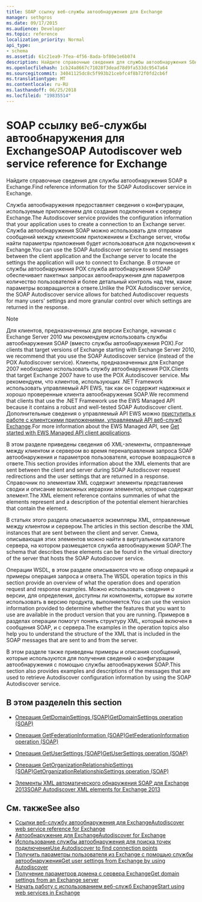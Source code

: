 ```yaml
---
title: SOAP ссылку веб-службы автообнаружения для Exchange
manager: sethgros
ms.date: 09/17/2015
ms.audience: Developer
ms.topic: reference
localization_priority: Normal
api_type:
- schema
ms.assetid: 61c21ea9-7fea-4f56-8ada-bf80e1e6b074
description: Найдите справочные сведения для службы автообнаружения SOAP в Exchange.
ms.openlocfilehash: 1cb24a8667c71028f3dead78d9fa533dc9547a64
ms.sourcegitcommit: 34041125dc8c5f993b21cebfc4f8b72f0fd2cb6f
ms.translationtype: MT
ms.contentlocale: ru-RU
ms.lasthandoff: 06/25/2018
ms.locfileid: "19835514"
---
```

# <a name="soap-autodiscover-web-service-reference-for-exchange"></a><span data-ttu-id="99f87-103">SOAP ссылку веб-службы автообнаружения для Exchange</span><span class="sxs-lookup"><span data-stu-id="99f87-103">SOAP Autodiscover web service reference for Exchange</span></span>

<span data-ttu-id="99f87-104">Найдите справочные сведения для службы автообнаружения SOAP в Exchange.</span><span class="sxs-lookup"><span data-stu-id="99f87-104">Find reference information for the SOAP Autodiscover service in Exchange.</span></span>
  
<span data-ttu-id="99f87-105">Служба автообнаружения предоставляет сведения о конфигурации, используемые приложением для создания подключения к серверу Exchange.</span><span class="sxs-lookup"><span data-stu-id="99f87-105">The Autodiscover service provides the configuration information that your application uses to create a connection to an Exchange server.</span></span> <span data-ttu-id="99f87-106">Служба автообнаружения SOAP можно использовать для отправки сообщений между клиентским приложением и Exchange server, чтобы найти параметры приложения будет использоваться для подключения к Exchange.</span><span class="sxs-lookup"><span data-stu-id="99f87-106">You can use the SOAP Autodiscover service to send messages between the client application and the Exchange server to locate the settings the application will use to connect to Exchange.</span></span> <span data-ttu-id="99f87-107">В отличие от службы автообнаружения POX служба автообнаружения SOAP обеспечивает пакетных запросах автообнаружения для параметров количество пользователей и более детальный контроль над тем, какие параметры возвращаются в ответе.</span><span class="sxs-lookup"><span data-stu-id="99f87-107">Unlike the POX Autodiscover service, the SOAP Autodiscover service allows for batched Autodiscover requests for many users' settings and more granular control over which settings are returned in the response.</span></span> 
  
> [!NOTE]
> <span data-ttu-id="99f87-108">Для клиентов, предназначенных для версии Exchange, начиная с Exchange Server 2010 мы рекомендуем использовать службы автообнаружения SOAP (вместо службы автообнаружения POX).</span><span class="sxs-lookup"><span data-stu-id="99f87-108">For clients that target versions of Exchange starting with Exchange Server 2010, we recommend that you use the SOAP Autodiscover service (instead of the POX Autodiscover service).</span></span> <span data-ttu-id="99f87-109">Клиенты, предназначенных для Exchange 2007 необходимо использовать службу автообнаружения POX.</span><span class="sxs-lookup"><span data-stu-id="99f87-109">Clients that target Exchange 2007 have to use the POX Autodiscover service.</span></span> <span data-ttu-id="99f87-110">Мы рекомендуем, что клиентов, использующих .NET Framework использовать управляемый API EWS, так как он содержит надежных и хорошо проверенные клиента автообнаружения SOAP.</span><span class="sxs-lookup"><span data-stu-id="99f87-110">We recommend that clients that use the .NET Framework use the EWS Managed API because it contains a robust and well-tested SOAP Autodiscover client.</span></span> <span data-ttu-id="99f87-111">Дополнительные сведения о управляемый API EWS можно [приступить к работе с клиентскими приложениями, управляемый API веб-служб Exchange](http://msdn.microsoft.com/library/c2267733-6f4f-49e5-9614-1e4a24c3af1a%28Office.15%29.aspx).</span><span class="sxs-lookup"><span data-stu-id="99f87-111">For more information about the EWS Managed API, see [Get started with EWS Managed API client applications](http://msdn.microsoft.com/library/c2267733-6f4f-49e5-9614-1e4a24c3af1a%28Office.15%29.aspx).</span></span> 
  
<span data-ttu-id="99f87-112">В этом разделе приведены сведения об XML-элементы, отправленные между клиентом и сервером во время перенаправления запроса SOAP автообнаружения и параметров пользователя, которые возвращаются в ответе.</span><span class="sxs-lookup"><span data-stu-id="99f87-112">This section provides information about the XML elements that are sent between the client and server during SOAP Autodiscover request redirections and the user settings that are returned in a response.</span></span> <span data-ttu-id="99f87-113">Справочник по элементам XML содержит элементы представления сводки и описание возможных иерархии элементов, которые содержат элемент.</span><span class="sxs-lookup"><span data-stu-id="99f87-113">The XML element reference contains summaries of what the elements represent and a description of the potential element hierarchies that contain the element.</span></span> 
  
<span data-ttu-id="99f87-114">В статьях этого раздела описывается экземпляры XML, отправленные между клиентом и сервером.</span><span class="sxs-lookup"><span data-stu-id="99f87-114">The articles in this section describe the XML instances that are sent between the client and server.</span></span> <span data-ttu-id="99f87-115">Схема, описывающая этих элементов можно найти в виртуальном каталоге сервера, на котором размещается служба автообнаружения SOAP.</span><span class="sxs-lookup"><span data-stu-id="99f87-115">The schema that describes these elements can be found in the virtual directory of the server that hosts the SOAP Autodiscover service.</span></span>
  
<span data-ttu-id="99f87-116">Операции WSDL, в этом разделе описываются что не обзор операций и примеры операция запроса и ответа.</span><span class="sxs-lookup"><span data-stu-id="99f87-116">The WSDL operation topics in this section provide an overview of what the operation does and operation request and response examples.</span></span> <span data-ttu-id="99f87-117">Можно использовать сведения о версии, для определения, доступны ли компоненты, которые вы хотите использовать в версию продукта, выполняется.</span><span class="sxs-lookup"><span data-stu-id="99f87-117">You can use the version information provided to determine whether the features that you want to use are available in the product version that you are running.</span></span> <span data-ttu-id="99f87-118">Примеров в разделах операции помогут понять структуру XML, который включен в сообщения SOAP, и с сервера.</span><span class="sxs-lookup"><span data-stu-id="99f87-118">The examples in the operation topics also help you to understand the structure of the XML that is included in the SOAP messages that are sent to and from the server.</span></span>
  
<span data-ttu-id="99f87-119">В этом разделе также приведены примеры и описания сообщений, которые используются для получения сведений о конфигурации автообнаружения с помощью службы автообнаружения SOAP.</span><span class="sxs-lookup"><span data-stu-id="99f87-119">This section also provides examples and descriptions of the messages that are used to retrieve Autodiscover configuration information by using the SOAP Autodiscover service.</span></span> 
  
## <a name="in-this-section"></a><span data-ttu-id="99f87-120">В этом разделе</span><span class="sxs-lookup"><span data-stu-id="99f87-120">In this section</span></span>
<span data-ttu-id="99f87-121"><a name="bk_InThisSection"> </a></span><span class="sxs-lookup"><span data-stu-id="99f87-121"></span></span>

- [<span data-ttu-id="99f87-122">Операция GetDomainSettings (SOAP)</span><span class="sxs-lookup"><span data-stu-id="99f87-122">GetDomainSettings operation (SOAP)</span></span>](getdomainsettings-operation-soap.md)
    
- [<span data-ttu-id="99f87-123">Операция GetFederationInformation (SOAP)</span><span class="sxs-lookup"><span data-stu-id="99f87-123">GetFederationInformation operation (SOAP)</span></span>](getfederationinformation-operation-soap.md)
    
- [<span data-ttu-id="99f87-124">Операция GetUserSettings (SOAP)</span><span class="sxs-lookup"><span data-stu-id="99f87-124">GetUserSettings operation (SOAP)</span></span>](getusersettings-operation-soap.md)
    
- [<span data-ttu-id="99f87-125">Операция GetOrganizationRelationshipSettings (SOAP)</span><span class="sxs-lookup"><span data-stu-id="99f87-125">GetOrganizationRelationshipSettings operation (SOAP)</span></span>](getorganizationrelationshipsettings-operation-soap.md)
    
- [<span data-ttu-id="99f87-126">Элементы XML автоматического обнаружения SOAP для Exchange 2013</span><span class="sxs-lookup"><span data-stu-id="99f87-126">SOAP Autodiscover XML elements for Exchange 2013</span></span>](soap-autodiscover-xml-elements-for-exchange-2013.md)
    
## <a name="see-also"></a><span data-ttu-id="99f87-127">См. также</span><span class="sxs-lookup"><span data-stu-id="99f87-127">See also</span></span>


- [<span data-ttu-id="99f87-128">Ссылки веб-службу автообнаружения для Exchange</span><span class="sxs-lookup"><span data-stu-id="99f87-128">Autodiscover web service reference for Exchange</span></span>](autodiscover-web-service-reference-for-exchange.md)
- [<span data-ttu-id="99f87-129">Автообнаружение для Exchange</span><span class="sxs-lookup"><span data-stu-id="99f87-129">Autodiscover for Exchange</span></span>](../exchange-web-services/autodiscover-for-exchange.md)
- [<span data-ttu-id="99f87-130">Использование службы автообнаружения для поиска точек подключения</span><span class="sxs-lookup"><span data-stu-id="99f87-130">Use Autodiscover to find connection points</span></span>](http://msdn.microsoft.com/library/03896542-549b-4c45-973c-98f9025ea26c%28Office.15%29.aspx)
- [<span data-ttu-id="99f87-131">Получить параметры пользователя из Exchange с помощью службы автообнаружения</span><span class="sxs-lookup"><span data-stu-id="99f87-131">Get user settings from Exchange by using Autodiscover</span></span>](http://msdn.microsoft.com/library/6d90c305-4802-4e18-8d52-f60349feaa8d%28Office.15%29.aspx)
- [<span data-ttu-id="99f87-132">Получение параметров домена с сервера Exchange</span><span class="sxs-lookup"><span data-stu-id="99f87-132">Get domain settings from an Exchange server</span></span>](http://msdn.microsoft.com/library/2f9acb81-5135-4f72-94e8-65c235d725e6%28Office.15%29.aspx)
- [<span data-ttu-id="99f87-133">Начать работу с использованием веб-служб Exchange</span><span class="sxs-lookup"><span data-stu-id="99f87-133">Start using web services in Exchange</span></span>](../exchange-web-services/start-using-web-services-in-exchange.md)
    

